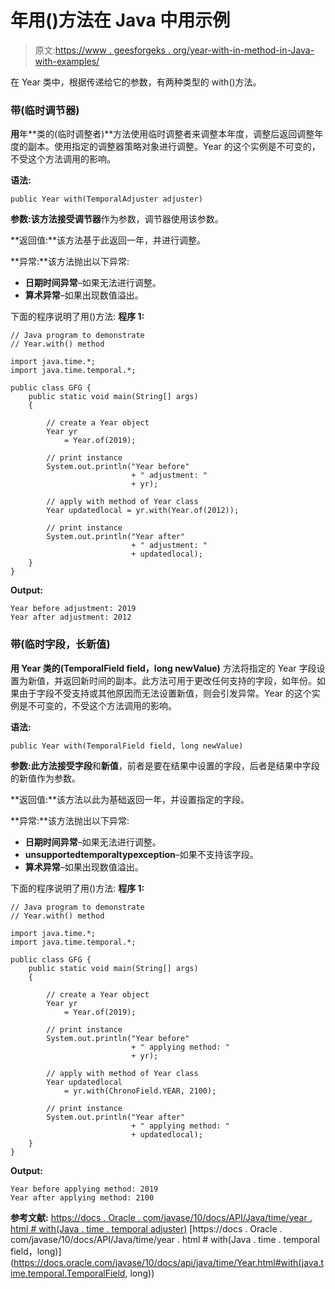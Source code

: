 # 年用()方法在 Java 中用示例

> 原文:[https://www . geesforgeks . org/year-with-in-method-in-Java-with-examples/](https://www.geeksforgeeks.org/year-with-method-in-java-with-examples/)

在 Year 类中，根据传递给它的参数，有两种类型的 with()方法。

### 带(临时调节器)

**用**年**类的(临时调整者)**方法使用临时调整者来调整本年度，调整后返回调整年度的副本。使用指定的调整器策略对象进行调整。Year 的这个实例是不可变的，不受这个方法调用的影响。

**语法:**

```
public Year with(TemporalAdjuster adjuster)

```

**参数:**该方法接受**调节器**作为参数，调节器使用该参数。

**返回值:**该方法基于此返回一年，并进行调整。

**异常:**该方法抛出以下异常:

*   **日期时间异常**–如果无法进行调整。
*   **算术异常**–如果出现数值溢出。

下面的程序说明了用()方法:
**程序 1:**

```
// Java program to demonstrate
// Year.with() method

import java.time.*;
import java.time.temporal.*;

public class GFG {
    public static void main(String[] args)
    {

        // create a Year object
        Year yr
            = Year.of(2019);

        // print instance
        System.out.println("Year before"
                           + " adjustment: "
                           + yr);

        // apply with method of Year class
        Year updatedlocal = yr.with(Year.of(2012));

        // print instance
        System.out.println("Year after"
                           + " adjustment: "
                           + updatedlocal);
    }
}
```

**Output:**

```
Year before adjustment: 2019
Year after adjustment: 2012

```

### 带(临时字段，长新值)

**用 **Year** 类的(TemporalField field，long newValue)** 方法将指定的 Year 字段设置为新值，并返回新时间的副本。此方法可用于更改任何支持的字段，如年份。如果由于字段不受支持或其他原因而无法设置新值，则会引发异常。Year 的这个实例是不可变的，不受这个方法调用的影响。

**语法:**

```
public Year with(TemporalField field, long newValue)

```

**参数:**此方法接受**字段**和**新值**，前者是要在结果中设置的字段，后者是结果中字段的新值作为参数。

**返回值:**该方法以此为基础返回一年，并设置指定的字段。

**异常:**该方法抛出以下异常:

*   **日期时间异常**–如果无法进行调整。
*   **unsupportedtemporaltypexception**–如果不支持该字段。
*   **算术异常**–如果出现数值溢出。

下面的程序说明了用()方法:
**程序 1:**

```
// Java program to demonstrate
// Year.with() method

import java.time.*;
import java.time.temporal.*;

public class GFG {
    public static void main(String[] args)
    {

        // create a Year object
        Year yr
            = Year.of(2019);

        // print instance
        System.out.println("Year before"
                           + " applying method: "
                           + yr);

        // apply with method of Year class
        Year updatedlocal
            = yr.with(ChronoField.YEAR, 2100);

        // print instance
        System.out.println("Year after"
                           + " applying method: "
                           + updatedlocal);
    }
}
```

**Output:**

```
Year before applying method: 2019
Year after applying method: 2100

```

**参考文献:**
[https://docs . Oracle . com/javase/10/docs/API/Java/time/year . html # with(Java . time . temporal adjuster)](https://docs.oracle.com/javase/10/docs/api/java/time/Year.html#with(java.time.temporal.TemporalAdjuster))
[https://docs . Oracle . com/javase/10/docs/API/Java/time/year . html # with(Java . time . temporal field，long)](https://docs.oracle.com/javase/10/docs/api/java/time/Year.html#with(java.time.temporal.TemporalField, long))